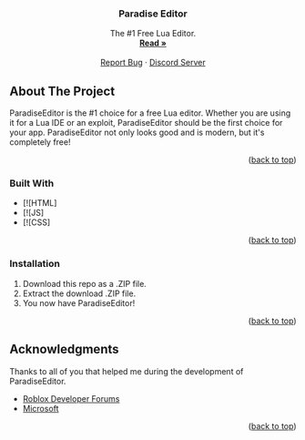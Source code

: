 <a name="readme-top"></a>





<h3 align="center">Paradise Editor</h3>

  <p align="center">
    The #1 Free Lua Editor.
    <br />
    <a href="https://github.com/DevFaded/ParadiseEditor"><strong>Read »</strong></a>
    <br />
    <br />
    <a href="https://github.com/DevFaded/ParadiseEditor/issues">Report Bug</a>
    ·
    <a href="https://discord.gg/freealts">Discord Server</a>
  </p>
</div>



<!-- ABOUT THE PROJECT -->
## About The Project

ParadiseEditor is the #1 choice for a free Lua editor. Whether you are using it for a Lua IDE or an exploit, ParadiseEditor should be the first choice for your app. ParadiseEditor not only looks good and is modern, but it's completely free!

<p align="right">(<a href="#readme-top">back to top</a>)</p>



### Built With

* [![HTML]
* [![JS]
* [![CSS]

<p align="right">(<a href="#readme-top">back to top</a>)</p>


### Installation

1. Download this repo as a .ZIP file.
2. Extract the download .ZIP file.
3. You now have ParadiseEditor!

<p align="right">(<a href="#readme-top">back to top</a>)</p>

## Acknowledgments

Thanks to all of you that helped me during the development of ParadiseEditor.
* [Roblox Developer Forums](https://devforum.roblox.com/)
* [Microsoft](https://microsoft.github.io/monaco-editor/)

<p align="right">(<a href="#readme-top">back to top</a>)</p>



<!-- MARKDOWN LINKS & IMAGES -->
<!-- https://www.markdownguide.org/basic-syntax/#reference-style-links -->
[contributors-shield]: https://img.shields.io/github/contributors/P-DennyGamingYT/PD-Editor.svg
[contributors-url]: https://github.com/P-DennyGamingYT/PD-Editor/graphs/contributors
[forks-shield]: https://img.shields.io/github/forks/P-DennyGamingYT/PD-Editor.svg
[forks-url]: https://github.com/P-DennyGamingYT/PD-Editor/network/members
[stars-shield]: https://img.shields.io/github/stars/P-DennyGamingYT/PD-Editor.svg
[stars-url]: https://github.com/P-DennyGamingYT/PD-Editor/stargazers
[issues-shield]: https://img.shields.io/github/issues/P-DennyGamingYT/PD-Editor.svg
[issues-url]: https://github.com/P-DennyGamingYT/PD-Editor/issues
[license-shield]: https://img.shields.io/github/license/P-DennyGamingYT/PD-Editor.svg
[license-url]: https://github.com/P-DennyGamingYT/PD-Editor/blob/master/LICENSE.txt
[linkedin-shield]: https://img.shields.io/badge/-LinkedIn-black.svg&logo=linkedin&colorB=555
[linkedin-url]: https://linkedin.com/in/linkedin_username
[product-screenshot]: assets/images/preview.png
[Next.js]: https://img.shields.io/badge/html5-%23E34F26.svg?logo=html5&logoColor=white
[Next-url]: https://en.wikipedia.org/wiki/HTML5
[React.js]: https://img.shields.io/badge/javascript-%23323330.svg?logo=javascript&logoColor=yellow
[React-url]: https://en.wikipedia.org/wiki/JavaScript
[Vue.js]: https://img.shields.io/badge/css3-%231572B6.svg?logo=css3&logoColor=white
[Vue-url]: https://en.wikipedia.org/wiki/CSS
[Angular.io]: https://img.shields.io/badge/Angular-DD0031&logo=angular&logoColor=white
[Angular-url]: https://angular.io/
[Svelte.dev]: https://img.shields.io/badge/Svelte-4A4A55&logo=svelte&logoColor=FF3E00
[Svelte-url]: https://svelte.dev/
[Laravel.com]: https://img.shields.io/badge/Laravel-FF2D20&logo=laravel&logoColor=white
[Laravel-url]: https://laravel.com
[Bootstrap.com]: https://img.shields.io/badge/Bootstrap-563D7C&logo=bootstrap&logoColor=white
[Bootstrap-url]: https://getbootstrap.com
[JQuery.com]: https://img.shields.io/badge/jQuery-0769AD&logo=jquery&logoColor=white
[JQuery-url]: https://jquery.com 
